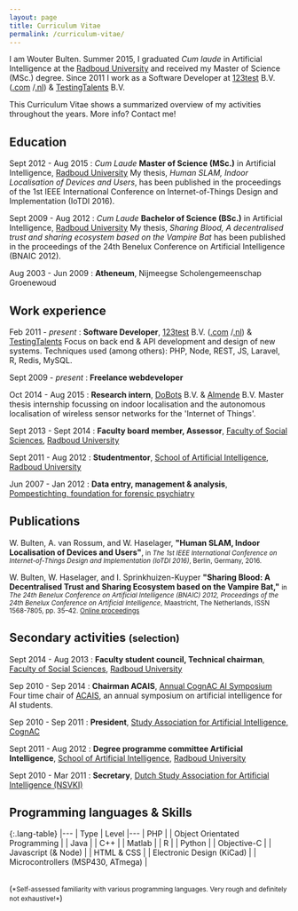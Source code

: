 ```yaml
---
layout: page
title: Curriculum Vitae
permalink: /curriculum-vitae/
---
```


I am Wouter Bulten. Summer 2015, I graduated *Cum laude* in Artificial Intelligence at the [Radboud University](http://www.ru.nl) and received my Master of Science (MSc.) degree. Since 2011 I work as a Software Developer at [123test](https://www.123test.nl) B.V. ([.com](https://www.123test.com) /[.nl](https://www.123test.nl)) & [TestingTalents](http://www.testingtalents.nl/) B.V.

This Curriculum Vitae shows a summarized overview of my activities throughout the years. More info? Contact me!

## Education

Sept 2012 - Aug 2015
: *Cum Laude* **Master of Science (MSc.)** in Artificial Intelligence, [Radboud University](http://www.ru.nl)
<span class="desc">My thesis, *Human SLAM, Indoor Localisation of Devices and Users*, has been published in the proceedings of the 1st IEEE International Conference on Internet-of-Things Design and Implementation (IoTDI 2016).</span>

Sept 2009 - Aug 2012
: *Cum Laude* **Bachelor of Science (BSc.)** in Artificial Intelligence, [Radboud University](http://www.ru.nl)
<span class="desc">My thesis, *Sharing Blood, A decentralised trust and sharing ecosystem based on the Vampire Bat* has been published in the proceedings of the 24th Benelux Conference on Artificial Intelligence (BNAIC 2012).</span>

Aug 2003 - Jun 2009
: **Atheneum**, Nijmeegse Scholengemeenschap Groenewoud

## Work experience

Feb 2011 - *present*
: **Software Developer**, [123test](https://www.123test.nl) B.V. ([.com](https://www.123test.com) /[.nl](https://www.123test.nl)) & [TestingTalents](http://www.testingtalents.nl/)
<span class='desc'>Focus on back end &amp; API development and design of new systems. Techniques used (among others): PHP, Node, REST, JS, Laravel, R, Redis, MySQL.</span>

Sept 2009 - *present*
: **Freelance webdeveloper**

Oct 2014 - Aug 2015
: **Research intern**, [DoBots](http://www.dobots.nl) B.V. &amp; [Almende](http://www.almende.org) B.V.
<span class='desc'>Master thesis internship focussing on indoor localisation and the autonomous localisation of wireless sensor networks for the 'Internet of Things'.</span>

Sept 2013 - Sept 2014
: **Faculty board member, Assessor**, [Faculty of Social Sciences](http://www.ru.nl/fsw/), [Radboud University](http://www.ru.nl)

Sept 2011 - Aug 2012
: **Studentmentor**, [School of Artificial Intelligence](http://www.ru.nl/artificialintelligence/), [Radboud University](http://www.ru.nl)

Jun 2007 - Jan 2012
: **Data entry, management & analysis**, [Pompestichting, foundation for forensic psychiatry](http://www.pompestichting.nl/)

## Publications

W. Bulten, A. van Rossum, and W. Haselager, **"Human SLAM, Indoor Localisation of Devices and Users"**,<small> in *The 1st IEEE International Conference on Internet-of-Things Design and Implementation (IoTDI 2016)*, Berlin, Germany, 2016.</small>

W. Bulten, W. Haselager, and I. Sprinkhuizen-Kuyper **"Sharing Blood: A Decentralised Trust and Sharing Ecosystem based on the Vampire Bat,"** <small>in *The 24th Benelux Conference on Artificial Intelligence (BNAIC) 2012, Proceedings of the 24th Benelux Conference on Artificial Intelligence*, Maastricht, The Netherlands, ISSN 1568-7805, pp. 35–42. [Online proceedings](https://project.dke.maastrichtuniversity.nl/bnaic2012/www.unimaas.nl/bnaic2012/index766d.html?site=Proceedings)</small>


## Secondary activities <small>(selection)</small>

Sept 2014 - Aug 2013
: **Faculty student council, Technical chairman**, [Faculty of Social Sciences](http://www.ru.nl/fsw/), [Radboud University](http://www.ru.nl)

Sep 2010 - Sep 2014
: **Chairman ACAIS**, [Annual CognAC AI Symposium](http://www.acais.nl)
<span class='desc'>Four time chair of [ACAIS](http://www.acais.nl), an annual symposium on artificial intelligence for AI students.</span>

Sep 2010 - Sep 2011
: **President**, [Study Association for Artificial Intelligence, CognAC](http://www.svcognac.nl)

Sept 2011 - Aug 2012
: **Degree programme committee Artificial Intelligence**, [School of Artificial Intelligence](http://www.ru.nl/artificialintelligence/), [Radboud University](http://www.ru.nl)

Sept 2010 - Mar 2011
: **Secretary**, [Dutch Study Association for Artificial Intelligence (NSVKI)](http://nsvki.nl/)

## Programming languages &amp; Skills

{:.lang-table}
|---
| Type | Level
|---
| PHP | <span class="expert"></span>
| Object Orientated Programming | <span class="good"></span>
| Java | <span class="good"></span>
| C++ | <span class="familiar"></span>
| Matlab | <span class="intermediate"></span>
| R | <span class="beginner"></span>
| Python | <span class="good"></span>
| Objective-C | <span class="beginner"></span>
| Javascript (& Node) | <span class="expert"></span>
| HTML &amp; CSS | <span class="good"></span>
| Electronic Design (KiCad) | <span class="beginner"></span>
| Microcontrollers (MSP430, ATmega) | <span class="beginner"></span>

<br>
(<small>*Self-assessed familiarity with various programming languages. Very rough and definitely not exhaustive!*</small>)
